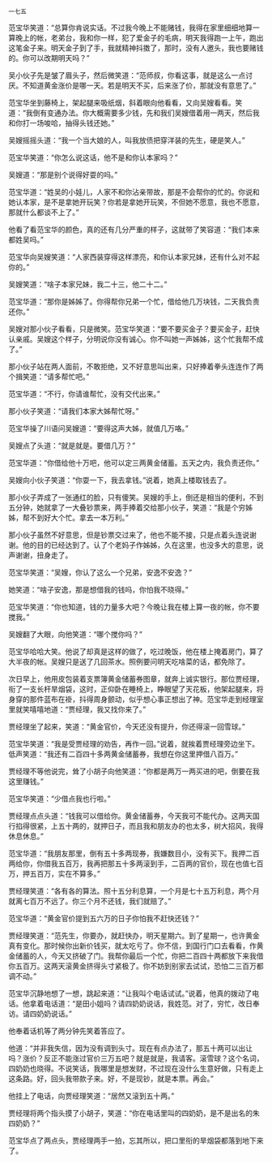     一七五 

   范宝华笑道：“总算你肯说实话。不过我今晚上不能赌钱，我得在家里细细地算一算晚上的帐，老弟台，我和你一样，犯了爱金子的毛病，明天我得跑一上午，跑出这笔金子来。明天金子到了手，我就精神抖擞了，那时，没有人邀头，我也要赌钱的。你可以改期明天吗？”

   吴小伙子先是皱了眉头子，然后微笑道：“范师叔，你看这事，就是这么一点讨厌。不知道黄金涨价是哪一天。若是明天不买，后来涨了价，那就没有意思了。”

   范宝华坐到藤椅上，架起腿来吸纸烟，斜着眼向他看看，又向吴嫂看看。笑道：“我倒有变通办法。你大概需要多少钱，先和我们吴嫂借着用一两天，然后我和你打一场唆哈，抽得头钱还她。”

   吴嫂摇摇头道：“我一个当大娘的人，叫我放债把穿洋装的先生，硬是笑人。”

   范宝华笑道：“你怎么说这话，他不是和你认本家吗？”

   吴嫂道：“那是别个说得好耍的吗。”

   范宝华道：“姓吴的小娃儿，人家不和你沾亲带故，那是不会帮你的忙的。你说和她认本家，是不是拿她开玩笑？你若是拿她开玩笑，不但她不愿意，我也不愿意，那就什么都谈不上了。”

   他看了看范宝华的颜色，真的还有几分严重的样子，这就带了笑容道：“我们本来都姓吴吗。”

   范宝华向吴嫂笑道：“人家西装穿得这样漂亮，和你认本家兄妹，还有什么对不起你的。”

   吴嫂笑道：“啥子本家兄妹，我二十三，他二十二。”

   范宝华道：“那你是姊姊了。你得帮你兄弟一个忙，借给他几万块钱，二天我负责还你。”

   吴嫂对那小伙子看看，只是微笑。范宝华笑道：“要不要买金子？要买金子，赶快认亲戚。吴嫂这个样子，分明说你没有诚心。你不叫她一声姊姊，这个忙我帮不成了。”

   那小伙子站在两人面前，不敢拒绝，又不好意思叫出来，只好捧着拳头连连作了两个揖笑道：“请多帮忙吧。”

   范宝华道：“不行，你请谁帮忙，没有交代出来。”

   那小伙子笑道：“请我们本家大姊帮忙呀。”

   范宝华操了川语问吴嫂道：“要得这声大姊，就值几万咯。”

   吴嫂点了头道：“就是就是。要借几万？”

   范宝华道：“你借给他十万吧，他可以定三两黄金储蓄。五天之内，我负责还你。”

   吴嫂向小伙子笑道：“你耍一下，我去拿钱。”说着，她真上楼取钱去了。

   那小伙子弄成了一张通红的脸，只有傻笑。吴嫂的手上，倒还是相当的便利，不到五分钟，她就拿了一大叠钞票来，两手捧着交给那小伙子，笑道：“我是个穷姊姊，帮不到好大个忙。拿去一本万利。”

   那小伙子虽然不好意思，但是钞票交过来了，他也不能不接，只是点着头连说谢谢。他的目的已经达到了。认了个老妈子作姊姊，久在这里，也没多大的意思，说声谢谢，扭身走了。

   范宝华笑道：“吴嫂，你认了这么一个兄弟，安逸不安逸？”

   她笑道：“啥子安逸，那是想借我的钱吗，你怕我不晓得。”

   范宝华笑道：“你也知道，钱的力量多大吧？今晚让我在楼上算一夜的帐，你不要搅我。”

   吴嫂翻了大眼，向他笑道：“哪个搅你吗？”

   范宝华哈哈大笑。他说了却真是这样的做了，吃过晚饭，他在楼上掩着房门，算了大半夜的帐。吴嫂只是送了几回茶水。照例要问明天吃啥菜的话，都免除了。

   次日早上，他用皮包装着支票簿黄金储蓄券图章，就奔上诚实银行。那位贾经理，衔了一支长杆旱烟袋，这时，正仰卧在睡椅上，睁眼望了天花板，他架起腿来，将身穿的那件蓝布在褂，抖得周身颤动，似乎想心事正想出了神。范宝华走到经理室里就笑嘻嘻地道：“贾经理，我又找你来了。”

   贾经理坐了起来，笑道：“黄金官价，今天还没有提升，你还得滚一回雪球。”

   范宝华笑道：“我是受贾经理的劝告，再作一回。”说着，就挨着贾经理旁边坐下。低声笑道：“我还有二百四十多两黄金储蓄券，我想在你这里押借八百万。”

   贾经理不等他说完，耸了小胡子向他笑道：“你都是两万一两买进的吧，倒要在我这里赚钱。”

   范宝华笑道：“少借点我也行啦。”

   贾经理点点头道：“钱我可以借给你。黄金储蓄券，今天我可不能代办。这两天国行掐得很紧，上五十两的，就押日子，而且我和朋友办的也太多，树大招风，我得休息休息。”

   范宝华道：“我朋友那里，倒有五十多两现券，我嫌数目小，没有买下。我押二百两给你，你借我五百万，我再把那五十多两滚到手，二百两的官价，现在也值七百万，押五百万，实在不算多。”

   贾经理笑道：“各有各的算法。照十五分利息算，一个月是七十五万利息，两个月就离七百万不远了。你三个月不还钱，我们就赔了。”

   范宝华道：“黄金官价提到五六万的日子你怕我不赶快还钱？”

   贾经理笑道：“范先生，你要办，就赶快办，明天星期六。到了星期一，也许黄金真有变化。那时候你出新价钱买，就太吃亏了。你不信，到国行门口去看看，作黄金储蓄的人，今天又挤破了门。我帮你最后一个忙，你把二百四十两都放下来我借你五百万。这两天滚黄金挤得头寸紧极了。你不妨到别家去试试，恐怕二三百万都调不动。”

   范宝华沉静地想了一想，跳起来道：“让我叫个电话试试。”说着，他真的拨动了电话。他拿着电话道：“是田小姐吗？请四奶奶说话，我姓范。对了，穷忙，改日奉访。请四奶奶说话。”

   他奉着话机等了两分钟先笑着答应了。

   他道：“并非我失信，因为没有调到头寸。现在有点办法了，那五十两可以出让吗？涨价？反正不能涨过官价三万五吧？就是就是，我请客。滚雪球？这个名词，四奶奶也晓得。不说笑话，我哪里是想发财，不过现在没什么生意好做，只有走上这条路。好，回头我带款子来。好，不是现钞，就是本票。再会。”

   他挂上了电话，向贾经理笑道：“居然又滚到五十两。”

   贾经理将两个指头摸了小胡子，笑道：“你在电话里叫的四奶奶，是不是出名的朱四奶奶？”

   范宝华点了两点头，贾经理两手一拍，忘其所以，把口里衔的旱烟袋都落到地下来了。

